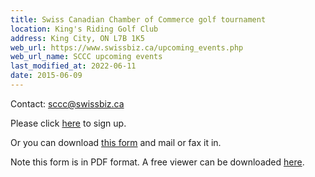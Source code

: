 ```yaml
---
title: Swiss Canadian Chamber of Commerce golf tournament
location: King's Riding Golf Club
address: King City, ON L7B 1K5
web_url: https://www.swissbiz.ca/upcoming_events.php
web_url_name: SCCC upcoming events
last_modified_at: 2022-06-11
date: 2015-06-09
---
```


Contact: <sccc@swissbiz.ca>

Please click [here][register] to sign up.

Or you can download [this form][form] and mail or fax it in.

Note this form is in PDF format. A free viewer can be downloaded
[here][acrobat].

[register]: <https://www.swissbiz.ca/event_details.php?id=90>
[form]: <{% link /assets/pdf/2015-06-09-sponsorship.pdf %}>
[acrobat]: <https://www.adobe.com/ca/acrobat/pdf-reader.html>
